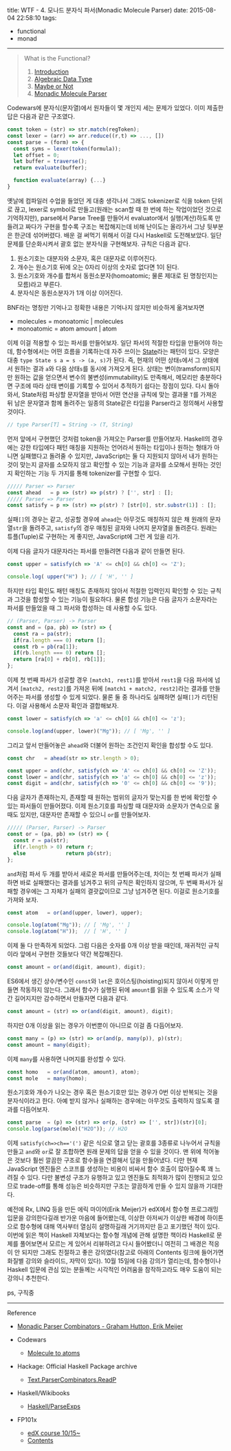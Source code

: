 title: WTF - 4. 모나드 분자식 파서(Monadic Molecule Parser)
date: 2015-08-04 22:58:10
tags:
- functional
- monad

---

> What is the Functional?
>   1. [Introduction](/blog/2015/08/04/wtf-1-intro/)
>   2. [Algebraic Data Type](/blog/2015/08/04/wtf-2-adt/)
>   3. [Maybe or Not](/blog/2015/08/04/wtf-3-fam/)
>   4. [Monadic Molecule Parser](/blog/2015/08/04/wtf-4-parser/)

Codewars에 분자식(문자열)에서 원자들이 몇 개인지 세는 문제가 있었다. 이미
제출한 답은 다음과 같은 구조였다.

``` js JavaScript
const token = (str) => str.match(regToken);
const lexer = (arr) => arr.reduce((r,t) => ..., [])
const parse = (form) => {
  const syms = lexer(token(formula));
  let offset = 0;
  let buffer = traverse();
  return evaluate(buffer);

  function evaluate(array) {...}
}
```

옛날에 컴파일러 수업을 들었던 게 대충 생각나서 그래도 tokenizer로 식을 token
단위로 끊고, lexer로 symbol로 만들고(원래는 scan할 때 한 번에 하는 작업이었던
것으로 기억하지만), parse에서 Parse Tree를 만들어서 evaluator에서
실행(계산)하도록 만들려고 짜다가 구현을 할수록 구조는 복잡해지는데 비해 난이도는
올라가서 그냥 뒷부분은 한군데 섞어버렸다. 배운 걸 써먹기 위해서 이걸 다시
Haskell로 도전해보았다. 일단 문제를 단순화시켜서 괄호 없는 분자식을 구현해보자.
규칙은 다음과 같다.

1. 원소기호는 대분자와 소문자, 혹은 대문자로 이루어진다.
2. 개수는 원소기호 뒤에 오는 0자리 이상의 숫자로 없다면 1이 된다.
3. 원소기호와 개수를 합쳐서 동원소분자(homoatomic; 물론 제대로 된 명칭인지는
모름)라고 부른다.
4. 분자식은 동원소분자가 1개 이상 이어진다.

BNF라는 명칭만 기억나고 정확한 내용은 기억나지 않지만 비슷하게 옮겨보자면

- molecules  = monoatomic  | molecules
- monoatomic = atom amount | atom

이제 이걸 적용할 수 있는 파서를 만들어보자. 일단 파서의 적절한 타입을
만들어야 하는데, 함수형에서는 어떤 흐름을 기록하는데 자주 쓰이는
[State](https://en.wikipedia.org/wiki/Monad_(functional_programming)#State_monads)라는
패턴이 있다. 모양은 대충 `type State s a = s -> (a, s)`가 된다. 즉, 현재의 어떤
상태`s`에서 그 상태에서 원하는 결과 `a`와 다음 상태`s`를 동시에 가져오게 된다.
상태는 변이(tramsform)되지만 원하는 값을 얻으면서 변수의 불변성(immutability)도
만족해서, 메모리만 충분하다면 구조에 따라 상태 변이를 기록할 수 있어서 추적하기
쉽다는 장점이 있다. 다시 돌아와서, State처럼 파싱할 문자열을 받아서 어떤 연산을
규칙에 맞는 결과물 `T`를 가져온 뒤 남은 문자열과 함께 돌려주는 일종의 State같은
타입을 Parser라고 정의해서 사용할 것이다.

``` js JavaScript
// type Parser[T] = String -> (T, String)
```

먼저 앞에서 구현했던 것처럼 token을 가져오는 Parser를 만들어보자. Haskell의
경우에는 강한 타입에다 패턴 매칭을 지원하는 언어라서 원하는 타입이나 원하는
형태가 아니면 실패했다고 돌려줄 수 있지만, JavaScript는 둘 다 지원되지 않아서
내가 원하는 것이 맞는지 글자를 소모하지 않고 확인할 수 있는 기능과 글자를
소모해서 원하는 것인지 확인하는 기능 두 가지를 통해 tokenizer를 구현할 수 있다.

``` js JavaScript
///// Parser => Parser
const ahead   = p => (str) => p(str) ? ['', str] : [];
///// Parser => Parser
const satisfy = p => (str) => p(str) ? [str[0], str.substr(1)] : [];
```

실패`[]`의 경우는 같고, 성공할 경우에 `ahead`는 아무것도 매칭하지 않은 채
원래의 문자열`str`을 돌려주고, `satisfy`의 경우 매칭된 글자와 나머지 문자열을
돌려준다. 원래는 튜플(Tuple)로 구현하는 게 좋지만, JavaScript에 그런 게
있을 리가.

이제 다음 글자가 대문자라는 파서를 만들려면 다음과 같이 만들면 된다.

``` js JavaScript
const upper = satisfy(ch => 'A' <= ch[0] && ch[0] <= 'Z');

console.log( upper("H") ); // [ 'H', '' ]
```

하지만 타입 확인도 패턴 매칭도 존재하지 않아서 적절한 입력인지 확인할 수 있는
규칙과 그것을 합성할 수 있는 기능이 필요하다. 물론 합성 기능은 다음 글자가
소문자라는 파서를 만들었을 때 그 파서와 합성하는 데 사용할 수도 있다.

``` js JavaScript
// (Parser, Parser) -> Parser
const and = (pa, pb) => (str) => {
  const ra = pa(str);
  if(ra.length === 0) return [];
  const rb = pb(ra[1]);
  if(rb.length === 0) return [];
  return [ra[0] + rb[0], rb[1]];
};
```

이제 첫 번째 파서가 성공할 경우 `[match1, rest1]`를 받아서 `rest1`을 다음 파서에
넘겨서 `[match2, rest2]`를 가져온 뒤에 `[match1 + match2, rest2]`라는 결과를
만들어주는 파서를 생성할 수 있게 되었다. 물론 둘 중 하나라도 실패하면 실패`[]`가
리턴된다. 이걸 사용해서 소문자 확인과 결합해보자.

``` js JavaScript
const lower = satisfy(ch => 'a' <= ch[0] && ch[0] <= 'z');

console.log(and(upper, lower)("Mg")); // [ 'Mg', '' ]
```

그리고 앞서 만들어놓은 `ahead`와 더불어 원하는 조건인지 확인을 합성할 수도 있다.

``` js JavaScript
const chr   = ahead(str => str.length > 0);

const upper = and(chr, satisfy(ch => 'A' <= ch[0] && ch[0] <= 'Z'));
const lower = and(chr, satisfy(ch => 'a' <= ch[0] && ch[0] <= 'z'));
const digit = and(chr, satisfy(ch => '0' <= ch[0] && ch[0] <= '9'));
```

다음 글자가 존재하는지, 존재할 때 원하는 범위의 글자가 맞는지를 한 번에 확인할
수 있는 파서들이 만들어졌다. 이제 원소기호를 파싱할 때 대문자와 소문자가
연속으로 올 때도 있지만, 대문자만 존재할 수 있으니 `or`를 만들어보자.

``` js JavaScript
///// (Parser, Parser) -> Parser
const or = (pa, pb) => (str) => {
  const r = pa(str);
  if(r.length > 0) return r;
  else             return pb(str);
};
```

`and`처럼 파서 두 개를 받아서 새로운 파서를 만들어주는데, 차이는 첫 번째 파서가
실패하면 바로 실패했다는 결과를 넘겨주고 뒤의 규칙은 확인하지 않으며, 두 번째
파서가 실패할 경우에는 그 자체가 실패의 결괏값이므로 그냥 넘겨주면 된다. 이걸로
원소기호를 가져와 보자.

``` js JavaScript
const atom   = or(and(upper, lower), upper);

console.log(atom("Mg")); // [ 'Mg', '' ]
console.log(atom("H"));  // [ 'H', '' ]
```

이제 둘 다 만족하게 되었다. 그럼 다음은 숫자를 0개 이상 받을 때인데, 재귀적인
규칙이라 앞에서 구현한 것들보다 약간 복잡해진다.

``` js JavaScript
const amount = or(and(digit, amount), digit);
```

ES6에서 생긴 상수/변수인 `const`와 `let`은 호이스팅(hoisting)되지 않아서 이렇게
만들면 작동하지 않는다. 그래서 함수가 실행된 뒤에 `amount`를 읽을 수 있도록
소스가 약간 길어지지만 감수하면서 만들자면 다음과 같다.

``` js JavaScript
const amount = (str) => or(and(digit, amount), digit);
```

하지만 0개 이상을 읽는 경우가 이번뿐이 아니므로 이걸 좀 다듬어보자.

``` js JavaScript
const many = (p) => (str) => or(and(p, many(p)), p)(str);
const amount = many(digit);
```

이제 `many`를 사용하면 나머지를 완성할 수 있다.

``` js JavaScript
const homo   = or(and(atom, amount), atom);
const mole   = many(homo);
```

원소기호와 개수가 나오는 경우 혹은 원소기호만 있는 경우가 0번 이상 반복되는 것을
분자식이라고 한다. 아예 받지 않거나 실패하는 경우에는 아무것도 출력하지 않도록
결과를 다듬어보자.


``` js JavaScript
const parse  = (p) => (str) => or(p, (str) => ['', str])(str)[0];
console.log(parse(mole)("H2O")); // H2O
```


이제 `satisfy(ch=>ch=='(')` 같은 식으로 열고 닫는 괄호를 3종류로 나누어서 규칙을
만들고 `and`와 `or`로 잘 조합하면 원래 문제의 답을 얻을 수 있을 것이다. 맨 위에
적어놓은 것보다 훨씬 깔끔한 구조로 함수들을 연결해서 답을 만들어냈다. 다만 현재
JavaScript 엔진들은 스코프를 생성하는 비용이 비싸서 함수 호출이 많아질수록 꽤
느려질 수 있다. 다만 불변성 구조가 유행하고 있고 엔진들도 최적화가 많이 진행되고
있으므로 trade-off를 통해 성능은 비슷하지만 구조는 깔끔하게 만들 수 있지 않을까
기대한다.

예전에 Rx, LINQ 등을 만든 에릭 마이어(Erik Meijer)가 edX에서 함수형 프로그래밍
입문을 강의한다길래 반가운 마음에 들어봤는데, 이상한 아저씨가 이상한 배경에
하이톤으로 함수형에 대해 역사부터 열심히 설명하길래 거기까지만 듣고 포기했던
적이 있다. 이번에 읽은 책이 Haskell 자체보다는 함수형 개념에 관해 설명한 책이라
Haskell로 문제를 풀어보면서 모르는 게 있어서 리뷰하려고 다시 들어봤더니 여전히
그 배경은 적응이 안 되지만 그래도 친절하고 좋은 강의였다(참고로 아래의 Contents
링크에 들어가면 화질별 강의와 슬라이드, 자막이 있다). 10월 15일에 다음 강의가
열리는데, 함수형이나 Haskell 입문에 관심 있는 분들께는 시각적인 어려움을
참작하고라도 매우 도움이 되는 강의니 추천한다.

ps, 구직중

---

Reference

- [Monadic Parser Combinators - Graham Hutton, Erik Meijer](https://www.cs.nott.ac.uk/~gmh/monparsing.pdf)

- Codewars
  + [Molecule to atoms](http://www.codewars.com/kata/molecule-to-atoms)

- Hackage: Official Haskell Package archive
  + [Text.ParserCombinators.ReadP](https://hackage.haskell.org/package/base-4.8.1.0/docs/Text-ParserCombinators-ReadP.html)

- Haskell/Wikibooks
  + [Haskell/ParseExps](https://en.wikibooks.org/wiki/Haskell/ParseExps)

- FP101x
  + [edX course 10/15~](https://www.edx.org/course/introduction-functional-programming-delftx-fp101x-0)
  + [Contents](https://github.com/fptudelft/FP101x-Content)
